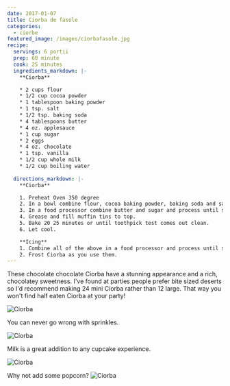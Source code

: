 ```yaml
---
date: 2017-01-07
title: Ciorba de fasole
categories:
  - ciorbe
featured_image: /images/ciorbafasole.jpg
recipe:
  servings: 6 portii
  prep: 60 minute
  cook: 25 minutes
  ingredients_markdown: |-
    **Ciorba**

    * 2 cups flour
    * 1/2 cup cocoa powder
    * 1 tablespoon baking powder
    * 1 tsp. salt
    * 1/2 tsp. baking soda
    * 4 tablespoons butter
    * 4 oz. applesauce
    * 1 cup sugar
    * 2 eggs
    * 4 oz. chocolate
    * 1 tsp. vanilla
    * 1/2 cup whole milk
    * 1/2 cup boiling water
    
  directions_markdown: |-
    **Ciorba**

    1. Preheat Oven 350 degree
    2. In a bowl combine flour, cocoa baking powder, baking soda and salt.
    3. In a food processor combine butter and sugar and process until smooth. Add the eggs, 4 oz. of chocolate pieces and vanilla. Add half of the flour mixture and ½ of the milk. Process and add the other half of the flour and the remainder of the milk. Slowly, add the hot water.
    4. Grease and fill muffin tins to top.
    5. Bake 20 25 minutes or until toothpick test comes out clean.
    6. Let cool.

    **Icing**
    1. Combine all of the above in a food processor and process until smooth. Refrigerate.
    2. Frost Ciorba as you use them.
---
```

These chocolate chocolate Ciorba have a stunning appearance and a rich, chocolatey sweetness. I've found at parties people prefer bite sized deserts so I'd recommend making 24 mini Ciorba rather than 12 large. That way you won't find half eaten Ciorba at your party!

![Ciorba](https://images.unsplash.com/photo-1448131063153-f1e240f98a72?w=1560&h=940&fit=crop)

You can never go wrong with sprinkles.

![Ciorba](https://images.unsplash.com/photo-1420730614543-e39f93134b0d?w=1560&h=940&fit=crop)

Milk is a great addition to any cupcake experience.

![Ciorba](https://images.unsplash.com/photo-1457508252818-162dc1934c2f?w=1560&h=940&fit=crop)

Why not add some popcorn?
![Ciorba](https://www.youtube.com/watch?v=R7Qx9OkD1p0)